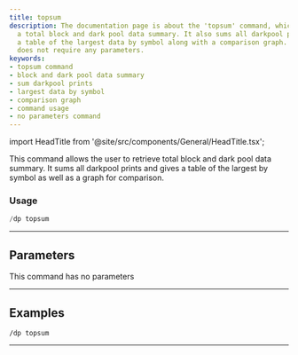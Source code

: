 ```yaml
---
title: topsum
description: The documentation page is about the 'topsum' command, which retrieves
  a total block and dark pool data summary. It also sums all darkpool prints and provides
  a table of the largest data by symbol along with a comparison graph. This command
  does not require any parameters.
keywords:
- topsum command
- block and dark pool data summary
- sum darkpool prints
- largest data by symbol
- comparison graph
- command usage
- no parameters command
---
```


import HeadTitle from '@site/src/components/General/HeadTitle.tsx';

<HeadTitle title="topsum - Darkpool - Discord - Reference | OpenBB Bot Docs" />

This command allows the user to retrieve total block and dark pool data summary. It sums all darkpool prints and gives a table of the largest by symbol as well as a graph for comparison.

### Usage

```python wordwrap
/dp topsum
```

---

## Parameters

This command has no parameters


---

## Examples

```
/dp topsum
```
---
